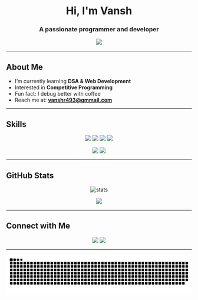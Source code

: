 <h1 align="center">Hi, I'm Vansh</h1>
<h3 align="center">A passionate programmer and developer</h3>

<!-- Typing SVG -->
<p align="center">
  <img src="https://readme-typing-svg.herokuapp.com?size=22&center=true&vCenter=true&width=440&lines=Programmer+%7C+Developer;C%2B%2B+%7C+Java+%7C+Python;Always+learning+new+things">
</p>

---

## About Me
- I’m currently learning **DSA & Web Development**  
- Interested in **Competitive Programming**  
- Fun fact: I debug better with coffee  
- Reach me at: **vanshr493@gmmail.com**

---

## Skills

<p align="center">
  <!-- Languages -->
  <img src="https://img.shields.io/badge/C++-00599C?style=for-the-badge&logo=c%2b%2b&logoColor=white"/>
  <img src="https://img.shields.io/badge/Java-ED8B00?style=for-the-badge&logo=java&logoColor=white"/>
  <img src="https://img.shields.io/badge/Python-3776AB?style=for-the-badge&logo=python&logoColor=white"/>
  <img src="https://img.shields.io/badge/SQL-4479A1?style=for-the-badge&logo=mysql&logoColor=white"/>
</p>

<p align="center">
  <!-- Web -->
  <img src="https://img.shields.io/badge/HTML5-E34F26?style=for-the-badge&logo=html5&logoColor=white"/>
  <img src="https://img.shields.io/badge/CSS3-1572B6?style=for-the-badge&logo=css3&logoColor=white"/>
</p>

---

## GitHub Stats
<p align="center">
  <img src="https://github-readme-stats.vercel.app/api?username=vanshr21&show_icons=true&theme=radical&hide_border=true&bg_color=0D1117&title_color=58A6FF&icon_color=F8D866" alt="stats"/>
</p>

<p align="center">
  <img src="https://github-readme-stats.vercel.app/api/top-langs/?username=vanshr21&layout=compact&theme=radical&hide_border=true&bg_color=0D1117&title_color=58A6FF" />
</p>

---

## Connect with Me
<p align="center">
  <a href="https://www.linkedin.com/in/vansh-rana-5753952b1/"><img src="https://img.shields.io/badge/LinkedIn-0A66C2?style=for-the-badge&logo=linkedin&logoColor=white"/></a>
  <a href="mailto:vanshr493@gmmail.com"><img src="https://img.shields.io/badge/Email-D14836?style=for-the-badge&logo=gmail&logoColor=white"/></a>
</p>

---
<!-- Snake animation (optional, fun) -->
<p align="center">
  <img src="https://github.com/Platane/snk/raw/output/github-contribution-grid-snake.svg" alt="snake animation"/>
</p>
